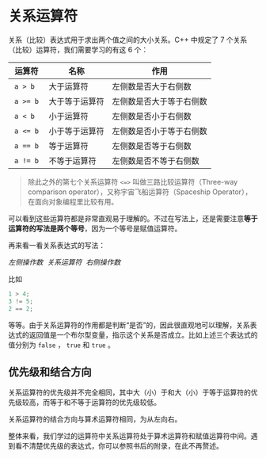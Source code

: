 # 关系运算符

关系（比较）表达式用于求出两个值之间的大小关系。C++ 中规定了 7 个关系（比较）运算符，我们需要学习的有这 6 个：

| 运算符 | 名称 | 作用 |
| --- | --- | --- |
|  `a > b`  | 大于运算符 | 左侧数是否大于右侧数 |
|  `a >= b`  | 大于等于运算符 | 左侧数是否大于等于右侧数 |
|  `a < b`  | 小于运算符 | 左侧数是否小于右侧数 |
|  `a <= b`  | 小于等于运算符 | 左侧数是否小于等于右侧数 |
|  `a == b`  | 等于运算符 | 左侧数是否等于右侧数 |
|  `a != b`  | 不等于运算符 | 左侧数是否不等于右侧数 |

> 除此之外的第七个关系运算符 `<=>` 叫做三路比较运算符（Three-way comparison operator），又称宇宙飞船运算符（Spaceship Operator），在面向对象编程里比较有用。

可以看到这些运算符都是非常直观易于理解的。不过在写法上，还是需要注意**等于运算符的写法是两个等号**，因为一个等号是赋值运算符。

再来看一看关系表达式的写法：

<pre class="sdsc">
<i>左侧操作数</i> <i>关系运算符</i> <i>右侧操作数</i>
</pre>


比如
```cpp
1 > 4;
3 != 5;
2 == 2;
```
等等。由于关系运算符的作用都是判断“是否”的，因此很直观地可以理解，关系表达式的返回值是一个布尔型变量，指示这个关系是否成立。比如上述三个表达式的值分别为 `false` ， `true` 和 `true` 。
 
## 优先级和结合方向

关系运算符的优先级并不完全相同，其中大（小）于和大（小）于等于运算符的优先级较高，而等于和不等于运算符的优先级较低。

关系运算符的结合方向与算术运算符相同，为从左向右。

整体来看，我们学过的运算符中关系运算符处于算术运算符和赋值运算符中间。遇到看不清楚优先级的表达式，你可以参照书后的附录，在此不再赘述。
